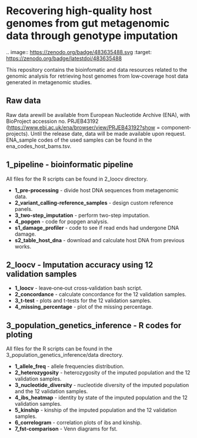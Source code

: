 # Recovering high-quality host genomes from gut metagenomic data through genotype imputation
.. image:: https://zenodo.org/badge/483635488.svg
   :target: https://zenodo.org/badge/latestdoi/483635488
   
This repository contains the bioinfomatic and data resources related to the genomic analysis for retrieving host genomes from low‐coverage host data generated in metagenomic studies. 

## Raw data
Raw data arewill be available from European Nucleotide Archive (ENA), with BioProject accession no. PRJEB43192 (https://www.ebi.ac.uk/ena/browser/view/PRJEB43192?show = component‐projects). Until the release date, data will be made available upon request. ENA_sample codes of the used samples can be found in the ena_codes_host_bams.tsv.

## 1_pipeline - bioinformatic pipeline
All files for the R scripts can be found in 2_loocv directory.
- **1_pre-processing** - divide host DNA sequences from metagenomic data.
- **2_variant_calling-reference_samples** - design custom reference panels.
- **3_two-step_imputation** - perform two-step imputation.
- **4_popgen** - code for popgen analysis. 
- **s1_damage_profiler** - code to see if read ends had undergone DNA damage.
- **s2_table_host_dna** - download and calculate host DNA from previous works. 

## 2_loocv - Imputation accuracy using 12 validation samples
- **1_loocv** - leave‐one‐out cross‐validation bash script.
- **2_concordance** - calculate concordance for the 12 validation samples.
- **3_t-test** - plots and t-tests for the 12 validation samples.
- **4_missing_percentage** - plot of the missing percentage.

## 3_population_genetics_inference - R codes for ploting
All files for the R scripts can be found in the 3_population_genetics_inference/data directory.
- **1_allele_freq** - allele frequencies distribution.
- **2_heterozygosity** - heterozygosity of the imputed population and the 12 validation samples.
- **3_nucleotide_diversity** - nucleotide diversity of the imputed population and the 12 validation samples.
- **4_ibs_heatmap** - identity by state of the imputed population and the 12 validation samples.
- **5_kinship** - kinship of the imputed population and the 12 validation samples.
- **6_correlogram** - correlation plots of ibs and kinship.
- **7_fst-comparison** - Venn diagrams for fst.
